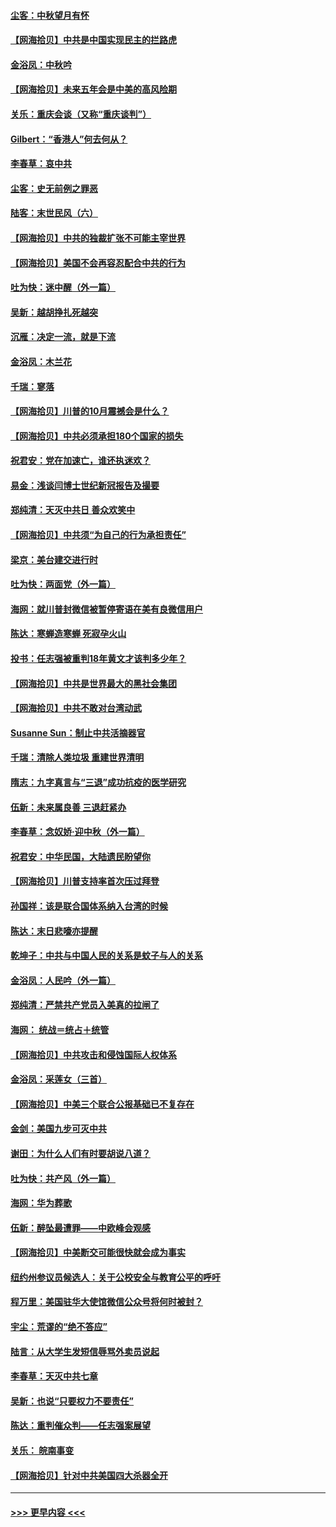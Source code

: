 #### [尘客：中秋望月有怀](../pages/nsc993/n12444632.md?t=10020351) 
#### [【网海拾贝】中共是中国实现民主的拦路虎](../pages/nsc993/n12443573.md?t=10020351) 
#### [金浴凤：中秋吟](../pages/nsc993/n12441773.md?t=10020351) 
#### [【网海拾贝】未来五年会是中美的高风险期](../pages/nsc993/n12440760.md?t=10020351) 
#### [关乐：重庆会谈（又称“重庆谈判”）](../pages/nsc993/n12437525.md?t=10020351) 
#### [Gilbert：“香港人”何去何从？](../pages/nsc993/n12435894.md?t=10020351) 
#### [李春草：哀中共](../pages/nsc993/n12435874.md?t=10020351) 
#### [尘客：史无前例之罪恶](../pages/nsc993/n12435762.md?t=10020351) 
#### [陆客：末世民风（六）](../pages/nsc993/n12435354.md?t=10020351) 
#### [【网海拾贝】中共的独裁扩张不可能主宰世界](../pages/nsc993/n12435151.md?t=10020351) 
#### [【网海拾贝】美国不会再容忍配合中共的行为](../pages/nsc993/n12433808.md?t=10020351) 
#### [吐为快：迷中醒（外一篇）](../pages/nsc993/n12433585.md?t=10020351) 
#### [吴新：越胡挣扎死越突](../pages/nsc993/n12433562.md?t=10020351) 
#### [沉雁：决定一流，就是下流](../pages/nsc993/n12432128.md?t=10020351) 
#### [金浴凤：木兰花](../pages/nsc993/n12432124.md?t=10020351) 
#### [千瑞：寥落](../pages/nsc993/n12432071.md?t=10020351) 
#### [【网海拾贝】川普的10月震撼会是什么？](../pages/nsc993/n12431624.md?t=10020351) 
#### [【网海拾贝】中共必须承担180个国家的损失](../pages/nsc993/n12428893.md?t=10020351) 
#### [祝君安：党在加速亡，谁还执迷欢？](../pages/nsc993/n12428652.md?t=10020351) 
#### [易金：浅谈闫博士世纪新冠报告及撮要](../pages/nsc993/n12426822.md?t=10020351) 
#### [郑纯清：天灭中共日 善众欢笑中](../pages/nsc993/n12426784.md?t=10020351) 
#### [【网海拾贝】中共须“为自己的行为承担责任”](../pages/nsc993/n12426067.md?t=10020351) 
#### [梁京：美台建交进行时](../pages/nsc993/n12424066.md?t=10020351) 
#### [吐为快：两面党（外一篇）](../pages/nsc993/n12424043.md?t=10020351) 
#### [海网：就川普封微信被暂停寄语在美有良微信用户](../pages/nsc993/n12424021.md?t=10020351) 
#### [陈达：寒蝉造寒蝉 死寂孕火山](../pages/nsc993/n12423958.md?t=10020351) 
#### [投书：任志强被重判18年黄文才该判多少年？](../pages/nsc993/n12423672.md?t=10020351) 
#### [【网海拾贝】中共是世界最大的黑社会集团](../pages/nsc993/n12423543.md?t=10020351) 
#### [【网海拾贝】中共不敢对台湾动武](../pages/nsc993/n12421418.md?t=10020351) 
#### [Susanne Sun：制止中共活摘器官](../pages/nsc993/n12419654.md?t=10020351) 
#### [千瑞：清除人类垃圾 重建世界清明](../pages/nsc993/n12419414.md?t=10020351) 
#### [隋志：九字真言与“三退”成功抗疫的医学研究](../pages/nsc993/n12419248.md?t=10020351) 
#### [伍新：未来属良善 三退赶紧办](../pages/nsc993/n12418496.md?t=10020351) 
#### [李春草：念奴娇·迎中秋（外一篇）](../pages/nsc993/n12418465.md?t=10020351) 
#### [祝君安：中华民国，大陆遗民盼望你](../pages/nsc993/n12418089.md?t=10020351) 
#### [【网海拾贝】川普支持率首次压过拜登](../pages/nsc993/n12418050.md?t=10020351) 
#### [孙国祥：该是联合国体系纳入台湾的时候](../pages/nsc993/n12417369.md?t=10020351) 
#### [陈达：末日悲嚎亦提醒](../pages/nsc993/n12416736.md?t=10020351) 
#### [乾坤子：中共与中国人民的关系是蚊子与人的关系](../pages/nsc993/n12416632.md?t=10020351) 
#### [金浴凤：人民吟（外一篇）](../pages/nsc993/n12416567.md?t=10020351) 
#### [郑纯清：严禁共产党员入美真的拉闸了](../pages/nsc993/n12416550.md?t=10020351) 
#### [海网： 统战＝统占＋统管](../pages/nsc993/n12416404.md?t=10020351) 
#### [【网海拾贝】中共攻击和侵蚀国际人权体系](../pages/nsc993/n12416250.md?t=10020351) 
#### [金浴凤：采莲女（三首）](../pages/nsc993/n12415517.md?t=10020351) 
#### [【网海拾贝】中美三个联合公报基础已不复存在](../pages/nsc993/n12415054.md?t=10020351) 
#### [金剑：美国九步可灭中共](../pages/nsc993/n12413183.md?t=10020351) 
#### [谢田：为什么人们有时要胡说八道？](../pages/nsc993/n12411861.md?t=10020351) 
#### [吐为快：共产风（外一篇）](../pages/nsc993/n12411761.md?t=10020351) 
#### [海网：华为葬歌](../pages/nsc993/n12410381.md?t=10020351) 
#### [伍新：醉坠最遭罪——中欧峰会观感](../pages/nsc993/n12410364.md?t=10020351) 
#### [【网海拾贝】中美断交可能很快就会成为事实](../pages/nsc993/n12409495.md?t=10020351) 
#### [纽约州参议员候选人：关于公校安全与教育公平的呼吁](../pages/nsc993/n12409228.md?t=10020351) 
#### [程万里：美国驻华大使馆微信公众号将何时被封？](../pages/nsc993/n12407397.md?t=10020351) 
#### [宇尘：荒谬的“绝不答应”](../pages/nsc993/n12407360.md?t=10020351) 
#### [陆言：从大学生发短信辱骂外卖员说起](../pages/nsc993/n12407285.md?t=10020351) 
#### [李春草：天灭中共七章](../pages/nsc993/n12406988.md?t=10020351) 
#### [吴新：也说“只要权力不要责任”](../pages/nsc993/n12406966.md?t=10020351) 
#### [陈达：重判催众判——任志强案展望](../pages/nsc993/n12404540.md?t=10020351) 
#### [关乐： 皖南事变](../pages/nsc993/n12404288.md?t=10020351) 
#### [【网海拾贝】针对中共美国四大杀器全开](../pages/nsc993/n12404172.md?t=10020351) 

----
#### [ >>> 更早内容 <<< ](../indexes/nsc993-earlier.md)

